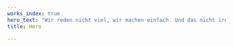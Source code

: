 ```yaml
---
works_index: true
hero_text: "Wir reden nicht viel, wir machen einfach. Und das nicht irgendwie sondern <strong>voi guat.</strong>"
title: Hero

---
```

<Hero :text="$page.frontmatter.hero_text" />
<WorksList />
